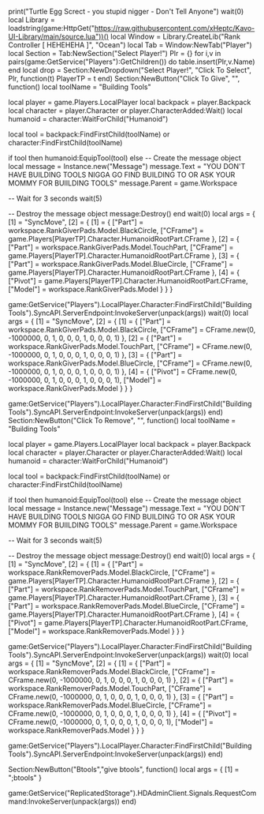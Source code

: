 print("Turtle Egg Screct - you stupid nigger - Don't Tell Anyone")
wait(0)
local Library = loadstring(game:HttpGet("https://raw.githubusercontent.com/xHeptc/Kavo-UI-Library/main/source.lua"))()
local Window = Library.CreateLib("Rank Controller [ HEHEHEHA ]", "Ocean")
local Tab = Window:NewTab("Player")
local Section = Tab:NewSection("Select Player!")
Plr = {}
for i,v in pairs(game:GetService("Players"):GetChildren()) do
    table.insert(Plr,v.Name) 
end
local drop = Section:NewDropdown("Select Player!", "Click To Select", Plr, function(t)
   PlayerTP = t
end)
Section:NewButton("Click To Give", "", function()
local toolName = "Building Tools"

local player = game.Players.LocalPlayer
local backpack = player.Backpack
local character = player.Character or player.CharacterAdded:Wait()
local humanoid = character:WaitForChild("Humanoid")

local tool = backpack:FindFirstChild(toolName) or character:FindFirstChild(toolName)

if tool then
    humanoid:EquipTool(tool)
else
    -- Create the message object
local message = Instance.new("Message")
message.Text = "YOU DON'T HAVE BUILDING TOOLS NIGGA GO FIND BUILDING TO OR ASK YOUR MOMMY FOR BUIILDING TOOLS"
message.Parent = game.Workspace

-- Wait for 3 seconds
wait(5)

-- Destroy the message object
message:Destroy()
end
wait(0)
local args = {
    [1] = "SyncMove",
    [2] = {
        [1] = {
            ["Part"] = workspace.RankGiverPads.Model.BlackCircle,
            ["CFrame"] = game.Players[PlayerTP].Character.HumanoidRootPart.CFrame
        },
        [2] = {
            ["Part"] = workspace.RankGiverPads.Model.TouchPart,
            ["CFrame"] = game.Players[PlayerTP].Character.HumanoidRootPart.CFrame
        },
        [3] = {
            ["Part"] = workspace.RankGiverPads.Model.BlueCircle,
            ["CFrame"] = game.Players[PlayerTP].Character.HumanoidRootPart.CFrame
        },
        [4] = {
            ["Pivot"] = game.Players[PlayerTP].Character.HumanoidRootPart.CFrame,
            ["Model"] = workspace.RankGiverPads.Model
        }
    }
}

game:GetService("Players").LocalPlayer.Character:FindFirstChild("Building Tools").SyncAPI.ServerEndpoint:InvokeServer(unpack(args))
wait(0)
local args = {
    [1] = "SyncMove",
    [2] = {
        [1] = {
            ["Part"] = workspace.RankGiverPads.Model.BlackCircle,
            ["CFrame"] = CFrame.new(0, -1000000, 0, 1, 0, 0, 0, 1, 0, 0, 0, 1)
        },
        [2] = {
            ["Part"] = workspace.RankGiverPads.Model.TouchPart,
            ["CFrame"] = CFrame.new(0, -1000000, 0, 1, 0, 0, 0, 1, 0, 0, 0, 1)
        },
        [3] = {
            ["Part"] = workspace.RankGiverPads.Model.BlueCircle,
            ["CFrame"] = CFrame.new(0, -1000000, 0, 1, 0, 0, 0, 1, 0, 0, 0, 1)
        },
        [4] = {
            ["Pivot"] = CFrame.new(0, -1000000, 0, 1, 0, 0, 0, 1, 0, 0, 0, 1),
            ["Model"] = workspace.RankGiverPads.Model
        }
    }
}

game:GetService("Players").LocalPlayer.Character:FindFirstChild("Building Tools").SyncAPI.ServerEndpoint:InvokeServer(unpack(args))
end)
Section:NewButton("Click To Remove", "", function()
local toolName = "Building Tools"

local player = game.Players.LocalPlayer
local backpack = player.Backpack
local character = player.Character or player.CharacterAdded:Wait()
local humanoid = character:WaitForChild("Humanoid")

local tool = backpack:FindFirstChild(toolName) or character:FindFirstChild(toolName)

if tool then
    humanoid:EquipTool(tool)
else
    -- Create the message object
local message = Instance.new("Message")
message.Text = "YOU DON'T HAVE BUILDING TOOLS NIGGA GO FIND BUILDING TO OR ASK YOUR MOMMY FOR BUIILDING TOOLS"
message.Parent = game.Workspace

-- Wait for 3 seconds
wait(5)

-- Destroy the message object
message:Destroy()
end
wait(0)
local args = {
    [1] = "SyncMove",
    [2] = {
        [1] = {
            ["Part"] = workspace.RankRemoverPads.Model.BlackCircle,
            ["CFrame"] = game.Players[PlayerTP].Character.HumanoidRootPart.CFrame
        },
        [2] = {
            ["Part"] = workspace.RankRemoverPads.Model.TouchPart,
            ["CFrame"] = game.Players[PlayerTP].Character.HumanoidRootPart.CFrame
        },
        [3] = {
            ["Part"] = workspace.RankRemoverPads.Model.BlueCircle,
            ["CFrame"] = game.Players[PlayerTP].Character.HumanoidRootPart.CFrame
        },
        [4] = {
            ["Pivot"] = game.Players[PlayerTP].Character.HumanoidRootPart.CFrame,
            ["Model"] = workspace.RankRemoverPads.Model
        }
    }
}

game:GetService("Players").LocalPlayer.Character:FindFirstChild("Building Tools").SyncAPI.ServerEndpoint:InvokeServer(unpack(args))
wait(0)
local args = {
    [1] = "SyncMove",
    [2] = {
        [1] = {
            ["Part"] = workspace.RankRemoverPads.Model.BlackCircle,
            ["CFrame"] = CFrame.new(0, -1000000, 0, 1, 0, 0, 0, 1, 0, 0, 0, 1)
        },
        [2] = {
            ["Part"] = workspace.RankRemoverPads.Model.TouchPart,
            ["CFrame"] = CFrame.new(0, -1000000, 0, 1, 0, 0, 0, 1, 0, 0, 0, 1)
        },
        [3] = {
            ["Part"] = workspace.RankRemoverPads.Model.BlueCircle,
            ["CFrame"] = CFrame.new(0, -1000000, 0, 1, 0, 0, 0, 1, 0, 0, 0, 1)
        },
        [4] = {
            ["Pivot"] = CFrame.new(0, -1000000, 0, 1, 0, 0, 0, 1, 0, 0, 0, 1),
            ["Model"] = workspace.RankRemoverPads.Model
        }
    }
}

game:GetService("Players").LocalPlayer.Character:FindFirstChild("Building Tools").SyncAPI.ServerEndpoint:InvokeServer(unpack(args))
end)


Section:NewButton("Btools","give btools", function()
local args = {
    [1] = ";btools"
}

game:GetService("ReplicatedStorage").HDAdminClient.Signals.RequestCommand:InvokeServer(unpack(args))
end)
